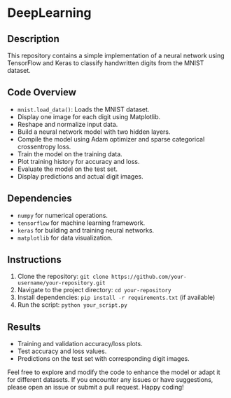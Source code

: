 # DeepLearning
 

## Description
This repository contains a simple implementation of a neural network using TensorFlow and Keras to classify handwritten digits from the MNIST dataset.

## Code Overview
- `mnist.load_data()`: Loads the MNIST dataset.
- Display one image for each digit using Matplotlib.
- Reshape and normalize input data.
- Build a neural network model with two hidden layers.
- Compile the model using Adam optimizer and sparse categorical crossentropy loss.
- Train the model on the training data.
- Plot training history for accuracy and loss.
- Evaluate the model on the test set.
- Display predictions and actual digit images.

## Dependencies
- `numpy` for numerical operations.
- `tensorflow` for machine learning framework.
- `keras` for building and training neural networks.
- `matplotlib` for data visualization.

## Instructions
1. Clone the repository: `git clone https://github.com/your-username/your-repository.git`
2. Navigate to the project directory: `cd your-repository`
3. Install dependencies: `pip install -r requirements.txt` (if available)
4. Run the script: `python your_script.py`

## Results
- Training and validation accuracy/loss plots.
- Test accuracy and loss values.
- Predictions on the test set with corresponding digit images.

Feel free to explore and modify the code to enhance the model or adapt it for different datasets. If you encounter any issues or have suggestions, please open an issue or submit a pull request. Happy coding!